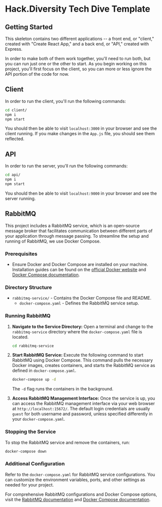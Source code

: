 # Hack.Diversity Tech Dive Template

## Getting Started

This skeleton contains two different applications -- a front end, or "client," created with "Create React App," and a back end, or "API," created with Express. 

In order to make both of them work together, you'll need to run both, but you can run just one or the other to start. As you begin working on this project, you'll first focus on the client, so you can more or less ignore the API portion of the code for now.

## Client
In order to run the client, you'll run the following commands:

```bash
cd client/
npm i
npm start
```

You should then be able to visit `localhost:3000` in your browser and see the client running. If you make changes in the `App.js` file, you should see them reflected.

## API
In order to run the server, you'll run the following commands:

```bash
cd api/
npm i
npm start
```

You should then be able to visit `localhost:9000` in your browser and see the server running.

## RabbitMQ
This project includes a RabbitMQ service, which is an open-source message broker that facilitates communication between different parts of your application through message passing. To streamline the setup and running of RabbitMQ, we use Docker Compose.

### Prerequisites

- Ensure Docker and Docker Compose are installed on your machine. Installation guides can be found on the [official Docker website](https://docs.docker.com/get-docker/) and [Docker Compose documentation](https://docs.docker.com/compose/install/).

### Directory Structure

- `rabbitmq-service/` - Contains the Docker Compose file and README.
  - `docker-compose.yaml` - Defines the RabbitMQ service setup.

### Running RabbitMQ

1. **Navigate to the Service Directory:**
   Open a terminal and change to the `rabbitmq-service` directory where the `docker-compose.yaml` file is located.

   ```bash
   cd rabbitmq-service
   ```

2. **Start RabbitMQ Service:**
   Execute the following command to start RabbitMQ using Docker Compose. This command pulls the necessary Docker images, creates containers, and starts the RabbitMQ service as defined in `docker-compose.yaml`.

   ```bash
   docker-compose up -d
   ```

   The `-d` flag runs the containers in the background.

3. **Access RabbitMQ Management Interface:**
   Once the service is up, you can access the RabbitMQ management interface via your web browser at `http://localhost:15672/`. The default login credentials are usually `guest` for both username and password, unless specified differently in your `docker-compose.yaml`.

### Stopping the Service

To stop the RabbitMQ service and remove the containers, run:

```bash
docker-compose down
```

### Additional Configuration

Refer to the `docker-compose.yaml` for RabbitMQ service configurations. You can customize the environment variables, ports, and other settings as needed for your project.

For comprehensive RabbitMQ configurations and Docker Compose options, visit the [RabbitMQ documentation](https://www.rabbitmq.com/documentation.html) and [Docker Compose documentation](https://docs.docker.com/compose/).

